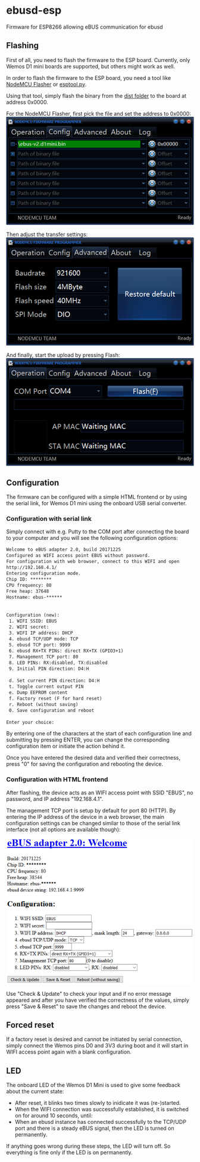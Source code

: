 # ebusd-esp
Firmware for ESP8266 allowing eBUS communication for ebusd

## Flashing
First of all, you need to flash the firmware to the ESP board. Currently, only Wemos D1 mini boards are supported, but others might work as well.

In order to flash the firmware to the ESP board, you need a tool like [NodeMCU Flasher](https://nodemcu.readthedocs.io/en/master/en/flash/#nodemcu-flasher) or [esptool.py](https://nodemcu.readthedocs.io/en/master/en/flash/#esptoolpy).

Using that tool, simply flash the binary from the [dist folder](https://github.com/john30/ebusd-esp/tree/master/dist) to the board at address 0x0000.

For the NodeMCU Flasher, first pick the file and set the address to 0x0000:  
![pick file](flashco.png)

Then adjust the transfer settings:  
![transfer](flashad.png)

And finally, start the upload by pressing Flash:  
![flash](flashop.png)


## Configuration
The firmware can be configured with a simple HTML frontend or by using the serial link, for Wemos D1 mini using the onboard USB serial converter.

### Configuration with serial link
Simply connect with e.g. Putty to the COM port after connecting the board to your computer and you will see the following configuration options:

```
Welcome to eBUS adapter 2.0, build 20171225
Configured as WIFI access point EBUS without password.
For configuration with web browser, connect to this WIFI and open http://192.168.4.1/
Entering configuration mode.
Chip ID: ********
CPU frequency: 80
Free heap: 37648
Hostname: ebus-******


Configuration (new):
 1. WIFI SSID: EBUS
 2. WIFI secret:
 3. WIFI IP address: DHCP
 4. ebusd TCP/UDP mode: TCP
 5. ebusd TCP port: 9999
 6. ebusd RX+TX PINs: direct RX+TX (GPIO3+1)
 7. Management TCP port: 80
 8. LED PINs: RX:disabled, TX:disabled
 9. Initial PIN direction: D4:H

 d. Set current PIN direction: D4:H
 t. Toggle current output PIN
 e. Dump EEPROM content
 f. Factory reset (F for hard reset)
 r. Reboot (without saving)
 0. Save configuration and reboot

Enter your choice: 
```

By entering one of the characters at the start of each configuration line and submitting by pressing ENTER, you can change the corresponding configuration item or initiate the action behind it.

Once you have entered the desired data and verified their correctness, press "0" for saving the configuration and rebooting the device.

### Configuration with HTML frontend
After flashing, the device acts as an WIFI access point with SSID "EBUS", no password, and IP address "192.168.4.1".

The management TCP port is setup by default for port 80 (HTTP). By entering the IP address of the device in a web browser, the main configuration settings can be changed similar to those of the serial link interface (not all options are available though):

[![webconfig](webcfg.png)](http://192.168.4.1/)

Use "Check & Update" to check your input and if no error message appeared and after you have verified the correctness of the values, simply press "Save & Reset" to save the changes and reboot the device.


## Forced reset
If a factory reset is desired and cannot be initiated by serial connection, simply connect the Wemos pins D0 and 3V3 during boot and it will start in WIFI access point again with a blank configuration.


## LED
The onboard LED of the Wemos D1 Mini is used to give some feedback about the current state:
- After reset, it blinks two times slowly to inidicate it was (re-)started.
- When the WIFI connection was successfully established, it is switched on for around 10 seconds, until:
- When an ebusd instance has connected successfully to the TCP/UDP port and there is a steady eBUS signal, then the LED is turned on permanently.

If anything goes wrong during these steps, the LED will turn off. So everything is fine only if the LED is on permanently.
